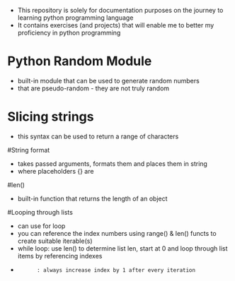 - This repository is solely for documentation purposes on the journey to learning python programming language
- It contains exercises (and projects) that will enable me to better my proficiency in python programming

# Python Random Module
- built-in module that can be used to generate random numbers
- that are pseudo-random - they are not truly random

# Slicing strings
- this syntax can be used to return a range of characters

#String format
- takes passed arguments, formats them and places them in string
- where placeholders {} are

#len()
- built-in function that returns the length of an object

#Looping through lists
- can use for loop
- you can reference the index numbers using range() & len() functs to create suitable iterable(s)
- while loop: use len() to determine list len, start at 0 and loop through list items by referencing indexes
-           : always increase index by 1 after every iteration
